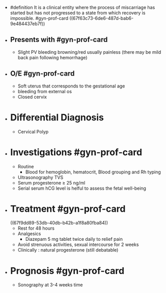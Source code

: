 - #definition It is a clinical entity where the process of miscarriage has started but has not progressed to a state from which recovery is impossible. #gyn-prof-card
  ((67f63c73-6de6-487d-bab6-9e484437eb7f))
- ## Presents with #gyn-prof-card
	- Slight PV bleeding browning/red usually painless (there may be mild back pain following hemorrhage)
- ## O/E #gyn-prof-card
	- Soft uterus that corresponds to the gestational age
	- bleeding from external os
	- Closed cervix
- # Differential Diagnosis
	- Cervical Polyp
- # Investigations #gyn-prof-card
	- Routine
		- Blood for hemoglobin, hematocrit, Blood grouping and Rh typing
	- Ultrasonography TVS
	- Serum progesterone ≥ 25 ng/ml
	- Serial serum hCG level is helful to assess the fetal well-being
- # Treatment #gyn-prof-card
  ((67f9dd89-53db-40db-b42b-a1f8a80fba84))
	- Rest for 48 hours
	- Analgesics
		- Diazepam 5 mg tablet twice daily to relief pain
	- Avoid strenuous activities, sexual intercourse for 2 weeks
	- Clinically : natural progesterone (still debatable)
- # Prognosis #gyn-prof-card
	- Sonography at 3-4 weeks time